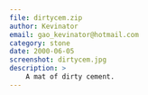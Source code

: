 ```yaml
---
file: dirtycem.zip
author: Kevinator
email: gao_kevinator@hotmail.com
category: stone
date: 2000-06-05
screenshot: dirtycem.jpg
description: >
    A mat of dirty cement.
---
```

